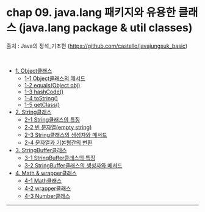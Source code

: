# chap 09. java.lang 패키지와 유용한 클래스 (java.lang package & util classes)

출처 : Java의 정석_기초편 (https://github.com/castello/javajungsuk_basic)

<br>

- [1. Object클래스](#1-Object클래스)
   - [1-1 Object클래스의 메서드](#1-1-Object클래스의-메서드)
   - [1-2 equals(Object obj)](#1-2-equals-Object-obj)
   - [1-3 hashCode()](#1-3-hashCode)
   - [1-4 toString()](#1-4-toString)
   - [1-5 getClass()](#1-5-getClass)   
- [2. String클래스](#2-String클래스)
   - [2-1 String클래스의 특징](#2-1-String클래스의-특징)
   - [2-2 빈 문자열(empty string)](#2-2-빈-문자열-empty-string)
   - [2-3 String클래스의 생성자와 메서드](#2-3-String클래스의-생성자와-메서드)
   - [2-4 문자열과 기본형간의 변환](#2-4-문자열과-기본형간의-변환)   
- [3. StringBuffer클래스](#3-StringBuffer클래스)
   - [3-1 StringBuffer클래스의 특징](#3-1-StringBuffer클래스의-특징)
   - [3-2 StringBuffer클래스의 생성자와 메서드](#3-2-StringBuffer클래스의-생성자와-메서드)   
- [4. Math & wrapper클래스](#4-Math-wrapper클래스)
   - [4-1 Math클래스](#4-1-Math클래스)
   - [4-2 wrapper클래스](#4-2-wrapper클래스)
   - [4-3 Number클래스](#4-3-Number클래스)

---

<br>





